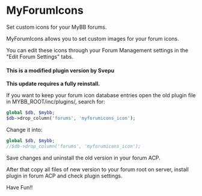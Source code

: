 # MyForumIcons
Set custom icons for your MyBB forums.

MyForumIcons allows you to set custom images for your forum icons.

You can edit these icons through your Forum Management settings in the "Edit Forum Settings" tabs.

#### This is a modified plugin version by Svepu

**This update requires a fully reinstall.**

If you want to keep your forum icon database entries open the old plugin file in MYBB_ROOT/inc/plugins/, search for:
```php
global $db, $mybb;
$db->drop_column('forums', 'myforumicons_icon');
```
Change it into:
```php
global $db, $mybb;
//$db->drop_column('forums', 'myforumicons_icon');
```
Save changes and uninstall the old version in your forum ACP.

After that copy all files of new version to your forum root on server, install plugin in forum ACP and check plugin settings.


Have Fun!!

